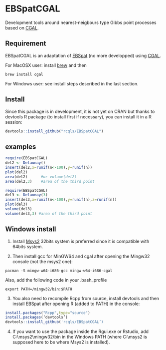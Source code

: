 # EBSpatCGAL

Development tools around nearest-neigbours type Gibbs point processes based on [CGAL](https://www.cgal.org).

## Requirement

EBSpatCGAL is an adaptation of [EBSpat](https://github.com/rcqls/EBSpat) (no more developped) using [CGAL](https://www.cgal.org). 

For MacOSX user: install [brew](http://brew.sh) and then 

	brew install cgal

For Windows user: see install steps described in the last section.

## Install

Since this package is in development, it is not yet on CRAN but thanks to devtools R package (to install first if necessary), you can install it in a R session:

```{.R execute="false"}
devtools::install_github("rcqls/EBSpatCGAL")
```

## examples

```{.R execute="false"}
require(EBSpatCGAL)
del2 <- Delaunay()
insert(del2,x=runif(n<-100),y=runif(n))
plot(del2)
area(del2)		#or volume(del2)
area(del2,3) 	#area of the third point
```

```{.R execute="false"}
require(EBSpatCGAL)
del3 <- Delaunay(3)
insert(del3,x=runif(n<-100),y=runif(n),z=runif(n))
plot(del3)
volume(del3)
volume(del3,3) #area of the third point
```

## Windows install

1) Install [Msys2](https://msys2.github.io) 32bits system is preferred since it is compatible with 64bits system.

2) Then install gcc for MinGW64 and cgal after opening the Mingw32 console (not the msys2 one):

```{bash}
pacman -S mingw-w64-i686-gcc mingw-w64-i686-cgal
```
Also, add the following code in your .bash_profile
```{bash}
export PATH=/mingw32/bin:$PATH
```

3) You also need to recompile Rcpp from source, install devtools and then install EBSpat after opening R (added to PATH) in the console:

```{.R execute="false"}
install.packages("Rcpp",type="source")
install.packages(‘devtools’)
devtools::install_github('rcqls/EBSpatCGAL’)
```
4) If you want to use the package inside the Rgui.exe or Rstudio, add C:\msys2\mingw32\bin in the Windows PATH (where C:\msys2 is supposed here to be where Msys2 is installed).

